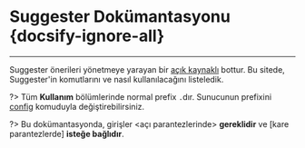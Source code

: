 # Suggester Dokümantasyonu {docsify-ignore-all}
---
Suggester önerileri yönetmeye yarayan bir [açık kaynaklı](https://github.com/Suggester-Bot/Suggester) bottur. Bu sitede, Suggester'in komutlarını ve nasıl kullanılacağını listeledik.

?> Tüm **Kullanım** bölümlerinde normal prefix `.`dır. Sunucunun prefixini [config](tr/admin/config.md) komuduyla değiştirebilirsiniz.

?> Bu dokümantasyonda, girişler <açı parantezlerinde> __gereklidir__ ve [kare parantezlerde] __isteğe bağlıdır__.
